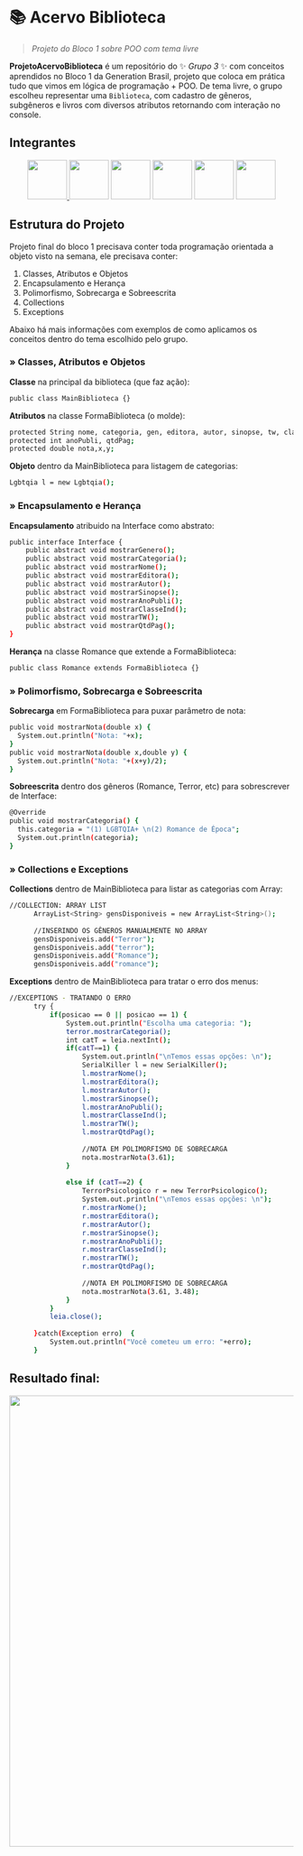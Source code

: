# 📚 Acervo Biblioteca

>  *Projeto do Bloco 1 sobre POO com tema livre*


**ProjetoAcervoBiblioteca** é um repositório do ✨ _Grupo 3_ ✨ com conceitos aprendidos no Bloco 1 da Generation Brasil, 
projeto que coloca em prática tudo que vimos em lógica de programação + POO. De tema livre, o grupo escolheu representar uma `Biblioteca`, 
com cadastro de gêneros, subgêneros e livros com diversos atributos retornando com interação no console.

## Integrantes
<div align="center">
<a href="https://github.com/janagt" taget="_blank"><img src="https://github.com/janagt.png" width="70" height="70"/> <a href="https://github.com/EduardaMatias" taget="_blank"><img src="https://www.imagemhost.com.br/images/2022/03/11/WhatsApp-Image-2022-03-11-at-1.35.26-PM.jpg" width="70" height="70"/></a>  <a href="https://github.com/GeordanFS" taget="_blank"><img src="https://github.com/GeordanFS.png" width="70" height="70"/></a>  <a href="https://github.com/nan1b" taget="_blank"><img src="https://github.com/nan1b.png" width="70" height="70"/></a>  <a href="https://github.com/rphaela" taget="_blank"><img src="https://github.com/rphaela.png" width="70" height="70"/></a>  <a href="https://github.com/PedroHenriquedp" taget="_blank"><img src="https://github.com/PedroHenriquedp.png" width="70" height="70"/></a> 
</div>

## Estrutura do Projeto

Projeto final do bloco 1 precisava conter toda programação orientada a objeto visto na semana, ele precisava conter:
1. Classes, Atributos e Objetos
2. Encapsulamento e Herança
3. Polimorfismo, Sobrecarga e Sobreescrita
4. Collections
5. Exceptions

Abaixo há mais informações com exemplos de como aplicamos os conceitos dentro do tema escolhido pelo grupo.

### » Classes, Atributos e Objetos
**Classe** na principal da biblioteca (que faz ação): 
```bash
public class MainBiblioteca {}
```
**Atributos** na classe FormaBiblioteca (o molde): 
```bash
protected String nome, categoria, gen, editora, autor, sinopse, tw, classeInd;
protected int anoPubli, qtdPag;
protected double nota,x,y;
```
**Objeto** dentro da MainBiblioteca para listagem de categorias: 
```bash
Lgbtqia l = new Lgbtqia();
```

### » Encapsulamento e Herança
**Encapsulamento** atribuido na Interface como abstrato: 
```bash
public interface Interface {
	public abstract void mostrarGenero();
	public abstract void mostrarCategoria();
	public abstract void mostrarNome();
	public abstract void mostrarEditora();
	public abstract void mostrarAutor();
	public abstract void mostrarSinopse();
	public abstract void mostrarAnoPubli();
	public abstract void mostrarClasseInd();
	public abstract void mostrarTW();
	public abstract void mostrarQtdPag();
}
```
**Herança** na classe Romance que extende a FormaBiblioteca:
  ```bash
public class Romance extends FormaBiblioteca {}
  ```

### » Polimorfismo, Sobrecarga e Sobreescrita
**Sobrecarga** em FormaBiblioteca para puxar parâmetro de nota:
```bash
public void mostrarNota(double x) {
  System.out.println("Nota: "+x);
}
public void mostrarNota(double x,double y) {
  System.out.println("Nota: "+(x+y)/2);
}
```
  
**Sobreescrita** dentro dos gêneros (Romance, Terror, etc) para sobrescrever de Interface:
```bash
@Override
public void mostrarCategoria() {
  this.categoria = "(1) LGBTQIA+ \n(2) Romance de Época";
  System.out.println(categoria);
}
```

### » Collections e Exceptions
**Collections** dentro de MainBiblioteca para listar as categorias com Array:  
  ```bash
  //COLLECTION: ARRAY LIST
		ArrayList<String> gensDisponiveis = new ArrayList<String>();
		
		//INSERINDO OS GÊNEROS MANUALMENTE NO ARRAY
		gensDisponiveis.add("Terror");
		gensDisponiveis.add("terror");
		gensDisponiveis.add("Romance");
		gensDisponiveis.add("romance");
  ```
  
**Exceptions** dentro de MainBiblioteca para tratar o erro dos menus:
  ```bash
  //EXCEPTIONS - TRATANDO O ERRO
		try {
			if(posicao == 0 || posicao == 1) {
				System.out.println("Escolha uma categoria: ");
				terror.mostrarCategoria();
				int catT = leia.nextInt();
				if(catT==1) {
					System.out.println("\nTemos essas opções: \n");
					SerialKiller l = new SerialKiller();
					l.mostrarNome();
					l.mostrarEditora();
					l.mostrarAutor();
					l.mostrarSinopse();
					l.mostrarAnoPubli();
					l.mostrarClasseInd();
					l.mostrarTW();
					l.mostrarQtdPag();
					
					//NOTA EM POLIMORFISMO DE SOBRECARGA
					nota.mostrarNota(3.61);
				}
				
				else if (catT==2) {
					TerrorPsicologico r = new TerrorPsicologico();
					System.out.println("\nTemos essas opções: \n");
					r.mostrarNome();
					r.mostrarEditora();
					r.mostrarAutor();
					r.mostrarSinopse();
					r.mostrarAnoPubli();
					r.mostrarClasseInd();
					r.mostrarTW();
					r.mostrarQtdPag();
						
					//NOTA EM POLIMORFISMO DE SOBRECARGA
					nota.mostrarNota(3.61, 3.48);
				}
			}
			leia.close();
		
		}catch(Exception erro)	{
			System.out.println("Você cometeu um erro: "+erro);
		}
  ```

## Resultado final:
  <p align="center"><img width="800" height="auto" src="https://media0.giphy.com/media/bGMiUItyL6Y82tclfu/giphy.gif"/></p>

